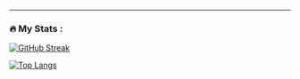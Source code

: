 ---

### :fire: My Stats :
[![GitHub Streak](http://github-readme-streak-stats.herokuapp.com?user=KerwinMdz&theme=dark&background=000000)](https://git.io/streak-stats)

[![Top Langs](https://github-readme-stats.vercel.app/api/top-langs/?username=KerwinMdz&layout=compact&theme=vision-friendly-dark)](https://github.com/anuraghazra/github-readme-stats)


